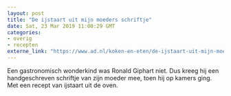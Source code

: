 ```yaml
---
layout: post
title: "De ijstaart uit mijn moeders schriftje"
date: Sat, 23 Mar 2019 11:00:29 GMT
categories: 
- overig 
- recepten 
externe_link: "https://www.ad.nl/koken-en-eten/de-ijstaart-uit-mijn-moeders-schriftje~ae87eaa9/"
---
```


Een gastronomisch wonderkind was Ronald Giphart niet. Dus kreeg hij een handgeschreven schriftje van zijn moeder mee, toen hij op kamers ging. Met een recept van ijstaart uit de oven.
